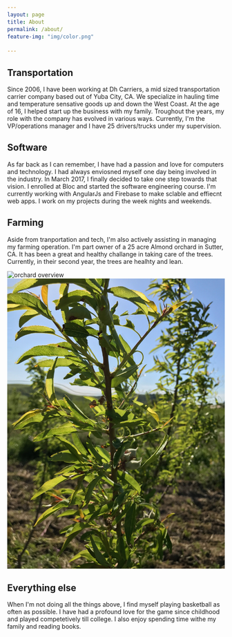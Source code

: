 ```yaml
---
layout: page
title: About
permalink: /about/
feature-img: "img/color.png"

---
```


## Transportation

Since 2006, I have been working at Dh Carriers, a mid sized transportation carrier company based out of Yuba City, CA. We specialize in hauling time and temperature sensative goods up and down the West Coast. At the age of 16, I helped start up the business with my family. Troughout the years, my role with the company has evolved in various ways. Currently, I'm the VP/operations manager and  I have 25 drivers/trucks under my supervision.    

## Software

As far back as I can remember, I have had a passion and love for computers and technology. I had always enviosned myself one day being involved in the industry. In March 2017, I finally decided to take one step towards that vision. I enrolled at Bloc and started the software engineering course. I'm currently working with AngularJs and Firebase to make sclable and effiecnt web apps. I work on my projects during the week nights and weekends. 

## Farming

Aside from tranportation and tech, I'm also actively assisting in managing my farming operation. I'm part owner of a 25 acre Almond orchard in Sutter, CA. It has been a great and healthy challange in taking care of the trees. Currently, in their second year, the trees are healhty and lean. 

![orchard overview](/img/orchard-overview.jpg)
![orchar closup](/img/orchard-closeup.jpg)

## Everything else

When I'm not doing all the things above, I find myself playing basketball as often as possible. I have had a profound love for the game since childhood and played competetively till college. I also enjoy spending time withe my family and reading books.  